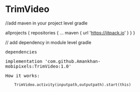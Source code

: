 # TrimVideo
//add maven in your project level gradle

allprojects {
	repositories {
		...
		maven { url 'https://jitpack.io' }
	}
}

// add dependency in module level gradle
 
 <samp>
 dependencies

implementation 'com.github.Amankhan-mobipixels:TrimVideo:1.0'

How it works:

        TrimVideo.activity(inputpath,outputpath).start(this)
